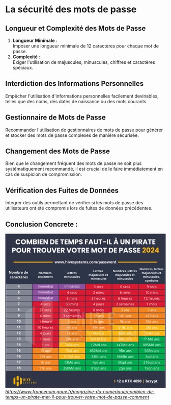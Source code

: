 # La sécurité des mots de passe
## Longueur et Complexité des Mots de Passe
1. **Longueur Minimale** :   
Imposer une longueur minimale de 12 caractères pour chaque mot de passe. 
2. **Complexité** :  
 Exiger l'utilisation de majuscules, minuscules, chiffres et caractères spéciaux. 
## Interdiction des Informations Personnelles
Empêcher l'utilisation d'informations personnelles facilement devinables, telles que des noms, des dates de naissance ou des mots courants.

## Gestionnaire de Mots de Passe
Recommander l'utilisation de gestionnaires de mots de passe pour générer et stocker des mots de passe complexes de manière sécurisée.

## Changement  des Mots de Passe 
Bien que le changement fréquent des mots de passe ne soit plus systématiquement recommandé, il est crucial de le faire immédiatement en cas de suspicion de compromission.

## Vérification des Fuites de Données
Intégrer des outils permettant de vérifier si les mots de passe des utilisateurs ont été compromis lors de fuites de données précédentes.

## Conclusion Concrete : 
![Le temps necéssaire pour cracker un mots de passe en 2024](crackpasswordtime.jpg)  
*https://www.francenum.gouv.fr/magazine-du-numerique/combien-de-temps-un-pirate-met-il-pour-trouver-votre-mot-de-passe-comment*